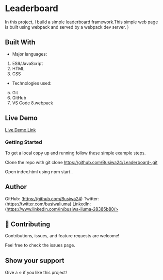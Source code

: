 # Leaderboard

In this project, I build a simple leaderboard framework.This simple web page is built using webpack and served by a webpack dev server.
)

## Built With

- Major languages:
1. ES6/JavaScript
2. HTML
3. CSS

- Technologies used:
5. Git
6. GitHub
7. VS Code
8.webpack

## Live Demo

[Live Demo Link](https://busiwa24.github.io/Leaderboard-/dist)

### Getting Started 

To get a local copy up and running follow these simple example steps.

Clone the repo with git clone https://github.com/Busiwa24/Leaderboard-.git

Open index.html using npm start .

## Author
GitHub: (https://github.com/Busiwa24) 
Twitter: (https://twitter.com/busiwaliuma)
 LinkedIn: (https://www.linkedin.com/in/busiwa-liuma-28385b80/> 


## 🤝 Contributing
Contributions, issues, and feature requests are welcome!

Feel free to check the issues page.

## Show your support
Give a ⭐️ if you like this project!